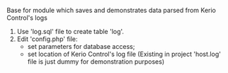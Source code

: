 
Base for module which saves and demonstrates data parsed from Kerio Control's logs

1. Use 'log.sql' file to create table 'log'.
2. Edit 'config.php' file:
    - set parameters for database access;
    - set location of Kerio Control's log file (Existing in project 'host.log' file is just dummy for demonstration purposes)